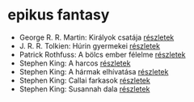# epikus fantasy

- George R. R. Martin: Királyok csatája [részletek](../_details/George%20R.%20R.%20Martin.md#id_418)
- J. R. R. Tolkien: Húrin gyermekei [részletek](../_details/J.%20R.%20R.%20Tolkien.md#id_53)
- Patrick Rothfuss: A bölcs ember félelme [részletek](../_details/Patrick%20Rothfuss.md#id_1029)
- Stephen King: A harcos [részletek](../_details/Stephen%20King.md#id_539)
- Stephen King: A hármak elhívatása [részletek](../_details/Stephen%20King.md#id_540)
- Stephen King: Callai farkasok [részletek](../_details/Stephen%20King.md#id_847)
- Stephen King: Susannah dala [részletek](../_details/Stephen%20King.md#id_542)